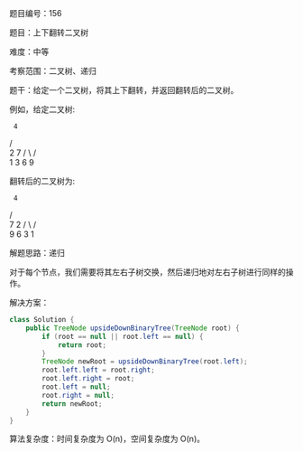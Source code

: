 题目编号：156

题目：上下翻转二叉树

难度：中等

考察范围：二叉树、递归

题干：给定一个二叉树，将其上下翻转，并返回翻转后的二叉树。

例如，给定二叉树:

     4
   /   \
  2     7
 / \   / \
1   3 6   9

翻转后的二叉树为:

     4
   /   \
  7     2
 / \   / \
9   6 3   1

解题思路：递归

对于每个节点，我们需要将其左右子树交换，然后递归地对左右子树进行同样的操作。

解决方案：

```java
class Solution {
    public TreeNode upsideDownBinaryTree(TreeNode root) {
        if (root == null || root.left == null) {
            return root;
        }
        TreeNode newRoot = upsideDownBinaryTree(root.left);
        root.left.left = root.right;
        root.left.right = root;
        root.left = null;
        root.right = null;
        return newRoot;
    }
}
```

算法复杂度：时间复杂度为 O(n)，空间复杂度为 O(n)。